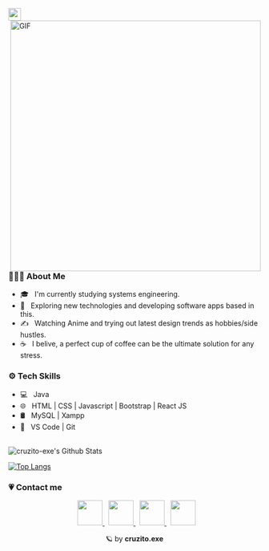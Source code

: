 <img src="https://github.com/souvikguria98/souvikguria98/blob/master/Hi.gif" width="25"></h2>
<img align="right" alt="GIF" src="https://miro.medium.com/max/1360/1*IRGHmiGsa16stedQvIaZfw.gif" width="500"/>

### 👨🏻‍💻 About Me

- 🎓 &nbsp; I'm currently studying systems engineering.
- 🤔 &nbsp; Exploring new technologies and developing software apps based in this.
- ✍️ &nbsp; Watching Anime and trying out latest design trends as hobbies/side hustles.
- ☕ &nbsp; I belive, a perfect cup of coffee can be the ultimate solution for any stress. 

<h3> ⚙️ Tech Skills </h3>

- 💻 &nbsp; Java 
- 🌐 &nbsp; HTML | CSS | Javascript | Bootstrap | React JS
- 🛢 &nbsp; MySQL | Xampp
- 🔧 &nbsp; VS Code | Git

<br>

<img align="center" src="https://github-readme-stats.vercel.app/api?username=cruzito-exe&include_all_commits=true&count_private=true&show_icons=true&line_height=20&title_color=FFFFFF&icon_color=FFFFFF&text_color=FFFFFF&bg_color=25,FF7373,05B0FF" alt="cruzito-exe's Github Stats">

</br>

[![Top Langs](https://github-readme-stats.vercel.app/api/top-langs/?username=cruzito-exe&layout=compact&&title_color=FFFFFF&text_color=FFFFFF&bg_color=25,FF7373,05B0FF)](https://github.com/cruzito-exe/github-readme-stats)


### 💗 Contact me

<p align="center">
&nbsp; <a href="https://twitter.com/cruzito_exe" target="_blank" rel="noopener noreferrer"> <img src="https://img.icons8.com/plasticine/100/000000/twitter.png" width="50"/> </a>  
&nbsp; <a href="https://www.instagram.com/cruzito.rar/" target="_blank" rel="noopener noreferrer"> <img src="https://img.icons8.com/plasticine/100/000000/instagram-new.png" width="50"/> </a>  
&nbsp; <a href="https://www.linkedin.com/in/cruzito-exe/" target="_blank" rel="noopener noreferrer"> <img src="https://img.icons8.com/plasticine/100/000000/linkedin.png" width="50"/> </a>
&nbsp; <a href="mailto:dcruzer92@gmail.com" target="_blank" rel="noopener noreferrer"><img src="https://img.icons8.com/plasticine/100/000000/gmail.png" width="50"/> </a>
</p>

<p align="center"> 🪐 by <strong>cruzito.exe </strong> </p>
